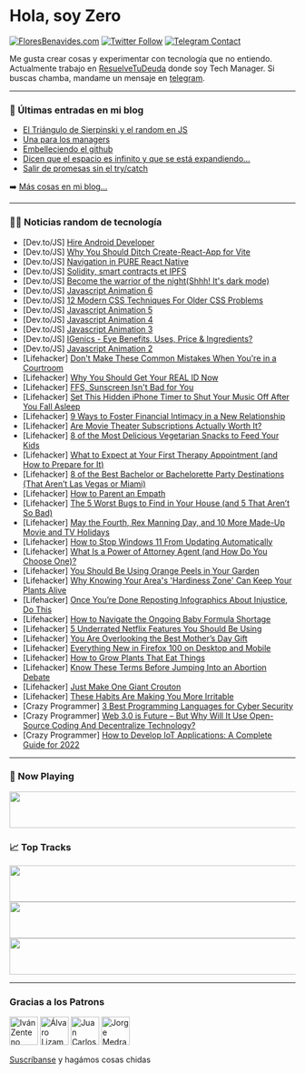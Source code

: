 # Hola, soy Zero

[![FloresBenavides.com](https://img.shields.io/website?down_message=oops&label=MiBlog&style=for-the-badge&up_message=online&url=https%3A%2F%2Ffloresbenavides.com)](https://floresbenavides.com) [![Twitter Follow](https://img.shields.io/twitter/follow/ZeroDragon?color=%231DA1F2&label=Follow&logo=twitter&logoColor=ffffff&style=for-the-badge)](https://twitter.com/zerodragon) [![Telegram Contact](https://img.shields.io/badge/escr%C3%ADbeme-ZeroDragon-%2326A5E4?style=for-the-badge&logo=telegram)](https://t.me/zerodragon)

Me gusta crear cosas y experimentar con tecnología que no entiendo.
Actualmente trabajo en [ResuelveTuDeuda](http://github.com/resuelve) donde soy Tech Manager.
Si buscas chamba, mandame un mensaje en [telegram](https://t.me/zerodragon).

---

### 📕 Últimas entradas en mi blog
<!-- BLOG-POST-LIST:START -->
- [El Triángulo de Sierpinski y el random en JS](https://floresbenavides.com/el-triangulo-de-sierpinski-y-el-random-en-js/)
- [Una para los managers](https://floresbenavides.com/una-para-los-managers/)
- [Embelleciendo el github](https://floresbenavides.com/embelleciendo-el-github/)
- [Dicen que el espacio es infinito y que se está expandiendo…](https://floresbenavides.com/dicen-que-el-espacio-es-infinito-y-que-se-esta-expandiendo/)
- [Salir de promesas sin el try/catch](https://floresbenavides.com/salir-de-promesas-sin-el-try-catch/)
<!-- BLOG-POST-LIST:END -->

➡️ [Más cosas en mi blog...](https://floresbenavides.com)

---

### 👨‍💻 Noticias random de tecnología
<!-- TECH-POSTS:START -->
- [Dev.to/JS] [Hire Android Developer](https://dev.to/hiredeveloper/hire-android-developer-3854)
- [Dev.to/JS] [Why You Should Ditch Create-React-App for Vite](https://dev.to/israelmitolu/why-you-should-ditch-create-react-app-for-vite-57kj)
- [Dev.to/JS] [Navigation in PURE React Native](https://dev.to/silvenleaf/navigation-in-pure-react-native-2ilf)
- [Dev.to/JS] [Solidity, smart contracts et IPFS](https://dev.to/younup/solidity-smart-contracts-et-ipfs-5h2o)
- [Dev.to/JS] [Become the warrior of the night&lpar;Shhh! It&#39;s dark mode&rpar;](https://dev.to/sobhandash/become-the-warrior-of-the-nightshhh-its-dark-mode-45e1)
- [Dev.to/JS] [Javascript Animation 6](https://dev.to/fullstackhacker/javascript-animation-6-3fb8)
- [Dev.to/JS] [12 Modern CSS Techniques For Older CSS Problems](https://dev.to/lambdatest/12-modern-css-techniques-for-older-css-problems-5abb)
- [Dev.to/JS] [Javascript Animation 5](https://dev.to/fullstackhacker/javascript-animation-5-4if5)
- [Dev.to/JS] [Javascript Animation 4](https://dev.to/fullstackhacker/javascript-animation-4-2jl9)
- [Dev.to/JS] [Javascript Animation 3](https://dev.to/fullstackhacker/javascript-animation-3-55mg)
- [Dev.to/JS] [IGenics - Eye Benefits, Uses, Price &amp; Ingredients?](https://dev.to/igenicspills/igenics-eye-benefits-uses-price-ingredients-1k7a)
- [Dev.to/JS] [Javascript Animation 2](https://dev.to/fullstackhacker/javascript-animation-2-2bc7)
- [Lifehacker] [Don&#39;t Make These Common Mistakes When You&#39;re in a Courtroom](https://lifehacker.com/dont-make-these-common-mistakes-when-youre-in-a-courtro-1848881175)
- [Lifehacker] [Why You Should Get Your REAL ID Now](https://lifehacker.com/why-you-should-get-your-real-id-now-1848881027)
- [Lifehacker] [FFS, Sunscreen Isn&#39;t Bad for You](https://lifehacker.com/ffs-sunscreen-isnt-bad-for-you-1848880914)
- [Lifehacker] [Set This Hidden iPhone Timer to Shut Your Music Off After You Fall Asleep](https://lifehacker.com/set-this-hidden-iphone-timer-to-shut-your-music-off-aft-1848880266)
- [Lifehacker] [9 Ways to Foster Financial Intimacy in a New Relationship](https://lifehacker.com/9-ways-to-foster-financial-intimacy-in-a-new-relationsh-1848878428)
- [Lifehacker] [Are Movie Theater Subscriptions Actually Worth It?](https://lifehacker.com/are-movie-theater-subscriptions-actually-worth-it-1848880483)
- [Lifehacker] [8 of the Most Delicious Vegetarian Snacks to Feed Your Kids](https://lifehacker.com/8-of-the-most-delicious-vegetarian-snacks-to-feed-your-1848879303)
- [Lifehacker] [What to Expect at Your First Therapy Appointment &lpar;and How to Prepare for It&rpar;](https://lifehacker.com/what-to-expect-at-your-first-therapy-appointment-and-h-1848879319)
- [Lifehacker] [8 of the Best Bachelor or Bachelorette Party Destinations &lpar;That Aren’t Las Vegas or Miami&rpar;](https://lifehacker.com/8-of-the-best-bachelor-or-bachelorette-party-destinatio-1848875899)
- [Lifehacker] [How to Parent an Empath](https://lifehacker.com/how-to-parent-an-empath-1848876177)
- [Lifehacker] [The 5 Worst Bugs to Find in Your House &lpar;and 5 That Aren’t So Bad&rpar;](https://lifehacker.com/the-5-worst-bugs-to-find-in-your-house-and-5-that-aren-1848875915)
- [Lifehacker] [May the Fourth, Rex Manning Day, and 10 More Made-Up Movie and TV Holidays](https://lifehacker.com/may-the-fourth-rex-manning-day-and-10-more-made-up-mo-1848873299)
- [Lifehacker] [How to Stop Windows 11 From Updating Automatically](https://lifehacker.com/how-to-stop-windows-11-from-updating-automatically-1848877844)
- [Lifehacker] [What Is a Power of Attorney Agent &lpar;and How Do You Choose One&rpar;?](https://lifehacker.com/what-is-a-power-of-attorney-agent-and-how-do-you-choos-1848875598)
- [Lifehacker] [You Should Be Using Orange Peels in Your Garden](https://lifehacker.com/you-should-be-using-orange-peels-in-your-garden-1848875790)
- [Lifehacker] [Why Knowing Your Area&#39;s &#39;Hardiness Zone&#39; Can Keep Your Plants Alive](https://lifehacker.com/why-knowing-your-areas-hardiness-zone-can-keep-your-pla-1848877091)
- [Lifehacker] [Once You’re Done Reposting Infographics About Injustice, Do This](https://lifehacker.com/once-you-re-done-reposting-infographics-about-injustice-1848875824)
- [Lifehacker] [How to Navigate the Ongoing Baby Formula Shortage](https://lifehacker.com/how-to-navigate-the-ongoing-baby-formula-shortage-1848873787)
- [Lifehacker] [5 Underrated Netflix Features You Should Be Using](https://lifehacker.com/5-underrated-netflix-features-you-should-be-using-1848876028)
- [Lifehacker] [You Are Overlooking the Best Mother’s Day Gift](https://lifehacker.com/you-are-overlooking-the-best-mother-s-day-gift-1848874934)
- [Lifehacker] [Everything New in Firefox 100 on Desktop and Mobile](https://lifehacker.com/everything-new-in-firefox-100-on-desktop-and-mobile-1848875763)
- [Lifehacker] [How to Grow Plants That Eat Things](https://lifehacker.com/how-to-grow-plants-that-eat-things-1848875703)
- [Lifehacker] [Know These Terms Before Jumping Into an Abortion Debate](https://lifehacker.com/know-these-terms-before-jumping-into-an-abortion-debate-1848873487)
- [Lifehacker] [Just Make One Giant Crouton](https://lifehacker.com/just-make-one-giant-crouton-1848874432)
- [Lifehacker] [These Habits Are Making You More Irritable](https://lifehacker.com/these-habits-are-making-you-more-irritable-1848874006)
- [Crazy Programmer] [3 Best Programming Languages for Cyber Security](https://www.thecrazyprogrammer.com/2022/04/programming-languages-for-cyber-security.html)
- [Crazy Programmer] [Web 3.0 is Future – But Why Will It Use Open-Source Coding And Decentralize Technology?](https://www.thecrazyprogrammer.com/2022/04/web-3-0.html)
- [Crazy Programmer] [How to Develop IoT Applications: A Complete Guide for 2022](https://www.thecrazyprogrammer.com/2022/04/how-to-develop-iot-applications.html)<!-- TECH-POSTS:END -->

---

### 🎵 Now Playing
<a href="https://spotify-now-playing-dun.vercel.app/now-playing?open"><img src="https://spotify-now-playing-dun.vercel.app/now-playing" width="540" height="64"></a>

### 📈 Top Tracks
<a href="https://spotify-now-playing-dun.vercel.app/top-tracks?i=1&open"><img src="https://spotify-now-playing-dun.vercel.app/top-tracks?i=1" width="540" height="64"></a>
<a href="https://spotify-now-playing-dun.vercel.app/top-tracks?i=2&open"><img src="https://spotify-now-playing-dun.vercel.app/top-tracks?i=2" width="540" height="64"></a>
<a href="https://spotify-now-playing-dun.vercel.app/top-tracks?i=3&open"><img src="https://spotify-now-playing-dun.vercel.app/top-tracks?i=3" width="540" height="64"></a>

---

### Gracias a los Patrons
[<img src="https://avatars.githubusercontent.com/u/243380?v=4" alt="Iván Zenteno" width="50px">](https://github.com/k001) [<img src="https://avatars.githubusercontent.com/u/19955639?v=4" alt="Álvaro Lizama" width="50px">](https://github.com/alvarolizama) [<img src="https://avatars.githubusercontent.com/u/2718753?v=4" alt="Juan Carlos Ruiz" width="50px">](https://github.com/JuanCrg90) [<img src="https://avatars.githubusercontent.com/u/37025?v=4" alt="Jorge Medrano" width="50px">](https://github.com/h1pp1e) 

[Suscríbanse](https://www.patreon.com/zerodragon) y hagámos cosas chidas
